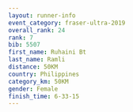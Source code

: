 ```yaml
---
layout: runner-info 
event_category: fraser-ultra-2019 
overall_rank: 24
rank: 7
bib: 5507
first_name: Ruhaini Bt
last_name: Ramli
distance: 50KM
country: Philippines
category_km: 50KM
gender: Female
finish_time: 6-33-15
---
```

